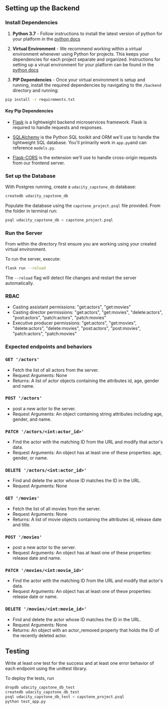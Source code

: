 ## Setting up the Backend

### Install Dependencies

1. **Python 3.7** - Follow instructions to install the latest version of python for your platform in the [python docs](https://docs.python.org/3/using/unix.html#getting-and-installing-the-latest-version-of-python)

2. **Virtual Environment** - We recommend working within a virtual environment whenever using Python for projects. This keeps your dependencies for each project separate and organized. Instructions for setting up a virual environment for your platform can be found in the [python docs](https://packaging.python.org/guides/installing-using-pip-and-virtual-environments/)

3. **PIP Dependencies** - Once your virtual environment is setup and running, install the required dependencies by navigating to the `/backend` directory and running:

```bash
pip install -r requirements.txt
```

#### Key Pip Dependencies

- [Flask](http://flask.pocoo.org/) is a lightweight backend microservices framework. Flask is required to handle requests and responses.

- [SQLAlchemy](https://www.sqlalchemy.org/) is the Python SQL toolkit and ORM we'll use to handle the lightweight SQL database. You'll primarily work in `app.py`and can reference `models.py`.

- [Flask-CORS](https://flask-cors.readthedocs.io/en/latest/#) is the extension we'll use to handle cross-origin requests from our frontend server.

### Set up the Database

With Postgres running, create a `udacity_capstone_db` database:
```bash
createdb udacity_capstone_db
```
Populate the database using the `capstone_project.psql` file provided. From the folder in terminal run:

```bash
psql udacity_capstone_db < capstone_project.psql
```

### Run the Server

From within the directory first ensure you are working using your created virtual environment.

To run the server, execute:

```bash
flask run --reload
```

The `--reload` flag will detect file changes and restart the server automatically.
### RBAC
- Casting assistant permissions:
    "get:actors",
    "get:movies"
- Casting director permissions:
    "get:actors",
    "get:movies",
    "delete:actors",
    "post:actors",
    "patch:actors",
    "patch:movies"
- Executive producer permissions:
    "get:actors",
    "get:movies",
    "delete:actors",
    "delete:movies",
    "post:actors",
    "post:movies",
    "patch:actors",
    "patch:movies"

### Expected endpoints and behaviors

### `GET '/actors'`
- Fetch the list of all actors from the server. 
- Request Arguments: None
- Returns: A list of actor objects containing the attributes id, age, gender and name.


### `POST '/actors'`
- post a new actor to the server.
- Request Arguments: An object containing string attributes including age, gender, and name.


### `PATCH '/actors/<int:actor_id>'`
- Find the actor with the matching ID from the URL and modify that actor's data.
- Request Arguments: An object has at least one of these properties: age, gender, or name.

### `DELETE '/actors/<int:actor_id>'`
- Find and delete the actor whose ID matches the ID in the URL.
- Request Arguments: None


### `GET '/movies'`
- Fetch the list of all movies from the server. 
- Request Arguments: None
- Returns: A list of movie objects containing the attributes id, release date and title.

### `POST '/movies'`
- post a new actor to the server.
- Request Arguments: An object has at least one of these properties: release date and name.

### `PATCH '/movies/<int:movie_id>'`
- Find the actor with the matching ID from the URL and modify that actor's data.
- Request Arguments: An object has at least one of these properties: release date or name.

### `DELETE '/movies/<int:movie_id>'`
- Find and delete the actor whose ID matches the ID in the URL.
- Request Arguments: None
- Returns: An object with an actor_removed property that holds the ID of the recently deleted actor.

## Testing

Write at least one test for the success and at least one error behavior of each endpoint using the unittest library.

To deploy the tests, run

```bash
dropdb udacity_capstone_db_test
createdb udacity_capstone_db_test
psql udacity_capstone_db_test < capstone_project.psql
python test_app.py